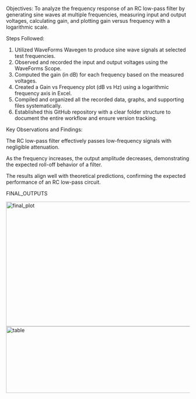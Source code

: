 Objectives:
To analyze the frequency response of an RC low-pass filter by generating sine waves at multiple frequencies, measuring input and output voltages, calculating gain, and plotting gain versus frequency with a logarithmic scale.

Steps Followed:
1. Utilized WaveForms Wavegen to produce sine wave signals at selected test frequencies.
2. Observed and recorded the input and output voltages using the WaveForms Scope.
3. Computed the gain (in dB) for each frequency based on the measured voltages.
4. Created a Gain vs Frequency plot (dB vs Hz) using a logarithmic frequency axis in Excel.
5. Compiled and organized all the recorded data, graphs, and supporting files systematically.
6. Established this GitHub repository with a clear folder structure to document the entire workflow and ensure version tracking.

Key Observations and Findings:

The RC low-pass filter effectively passes low-frequency signals with negligible attenuation.

As the frequency increases, the output amplitude decreases, demonstrating the expected roll-off behavior of a  filter.

The results align well with theoretical predictions, confirming the expected performance of an RC low-pass circuit.

FINAL_OUTPUTS



<img width="505" height="341" alt="final_plot" src="https://github.com/user-attachments/assets/314224c1-98ff-48f0-9275-008640d43b33" />
<img width="726" height="182" alt="table" src="https://github.com/user-attachments/assets/a8357047-016b-48f8-9363-02dc1ab746aa" />
